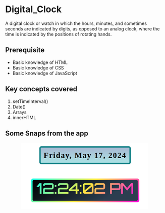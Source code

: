# Digital_Clock
A digital clock or watch in which the hours, minutes, and sometimes seconds are indicated by digits, as opposed to an analog clock, where the time is indicated by the positions of rotating hands. 

## Prerequisite
- Basic knowledge of HTML
- Basic knowledge of CSS
- Basic knowledge of JavaScript

## Key concepts covered
1. setTimeInterval()
2. Date()
3. Arrays
4. innerHTML

## Some Snaps from the app
<p align="center">
  <img src="./screenshot.png" width="80%" height="auto" />
</p>